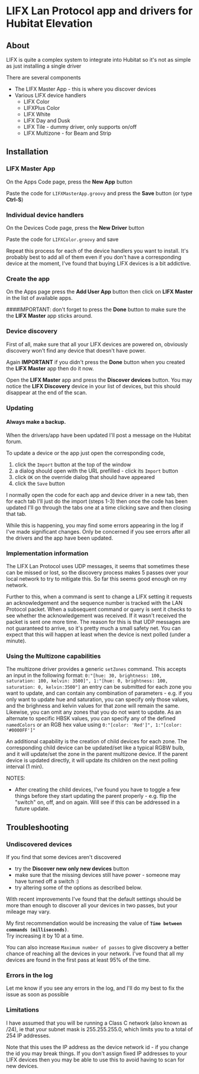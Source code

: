 # LIFX Lan Protocol app and drivers for Hubitat Elevation
## About
LIFX is quite a complex system to integrate into Hubitat so it's not as simple as just installing a single driver

There are several components
* The LIFX Master App - this is where you discover devices
* Various LIFX device handlers
  * LIFX Color
  * LIFXPlus Color 
  * LIFX White
  * LIFX Day and Dusk
  * LIFX Tile - dummy driver, only supports on/off
  * LIFX Multizone - for Beam and Strip
  
## Installation
### LIFX Master App
On the Apps Code page, press the **New App** button

Paste the code for `LIFXMasterApp.groovy` and press the **Save** button (or type **Ctrl-S**)
### Individual device handlers
On the Devices Code page, press the **New Driver** button 

Paste the code for `LIFXColor.groovy` and save

Repeat this process for each of the device handlers you want to install. It's probably best
to add all of them even if you don't have a corresponding device at the moment, I've found that buying
LIFX devices is a bit addictive.

### Create the app
On the Apps page press the **Add User App** button then click on **LIFX Master** in the list of available apps.

####IMPORTANT: don't forget to press the __Done__ button to make sure the the **LIFX Master** app sticks around.

### Device discovery
First of all, make sure that all your LIFX devices are powered on, obviously discovery won't find any device that doesn't 
have power.

Again __IMPORTANT__ if you didn't press the __Done__ button when you created the **LIFX Master** app then do it now.

Open the **LIFX Master** app and press the **Discover devices** button. 
You may notice the **LIFX Discovery** device in your list of devices, but this should disappear at the end of the scan. 

### Updating
#### Always make a backup.

When the drivers/app have been updated I'll post a message on the Hubitat forum.  

To update a device or the app just open the corresponding code, 
1. click the `Import` button at the top of the window
2. a dialog should open with the URL prefilled - click its `Import` button
3. click `OK` on the override dialog that should have appeared
4. click the `Save` button

I normally open the code for each app and device driver in a new tab, then for each tab I'll just do the import (steps 1-3)
then once the code has been updated I'll go through the tabs one at a time clicking save and then closing that tab.  

While this is happening, you may find some errors appearing in the log if I've made significant changes.  Only be
concerned if you see errors after all the drivers and the app have been updated.

### Implementation information
The LIFX Lan Protocol uses UDP messages, it seems that sometimes these can be missed or lost, so the discovery process 
makes 5 passes over your local network to try to mitigate this.  So far this seems good enough on my network.

Further to this, when a command is sent to change a LIFX setting it requests an acknowledgement and 
the sequence number is tracked with the LAN Protocol packet. When a subsequent command or query is sent
it checks to see whether the acknowledgement was received. If it wasn't received the packet is sent 
one more time.  The reason for this is that UDP messages are not guaranteed to arrive, so it's pretty much
a small safety net.  You can expect that this will happen at least when the device is next polled (under a minute).

### Using the Multizone capabilities
The multizone driver provides a generic `setZones` command.  This accepts an input in the following format:
```0:"[hue: 30, brightness: 100, saturation: 100, kelvin: 3500]", 1:"[hue: 0, brightness: 100, saturation: 0, kelvin:3500"]```
an entry can be submitted for each zone you want to update, and can contain any combination of parameters - 
e.g. if you only want to update hue and saturation, you can specify only those values, and the brighness and kelvin
values for that zone will remain the same.  Likewise, you can omit any zones that you do not want to update.
As an alternate to specific HBSK values, you can specify any of the defined `namedColors` or an RGB hex value using
```0:"[color: 'Red']", 1:"[color: '#0000FF']"```

An additional capability is the creation of child devices for each zone.  The corresponding child device can be
updated/set like a typical RGBW bulb, and it will update/set the zone in the parent multizone device.  If the parent
device is updated directly, it will update its children on the next polling interval (1 min).

NOTES: 
* After creating the child devices, I've found you have to toggle a few things before they start updating
the parent properly - e.g. flip the "switch" on, off, and on again.  Will see if this can be addressed in a
future update.

## Troubleshooting
### Undiscovered devices
If you find that some devices aren't discovered
* try the **Discover new only new devices** button
* make sure that the missing devices still have power - someone may have turned off a switch :) 
* try altering some of the options as described below. 

With recent improvements I've found that the default settings should be more than enough to discover all your devices in two 
passes, but your mileage may vary.

My first recommendation would be increasing the value of __`Time between commands (milliseconds)`__.  
Try increasing it by 10 at a time.

You can also increase `Maximum number of passes` to give discovery a better chance of reaching all the devices in your network. 
I've found that all my devices are found in the first pass at least 95% of the time.

### Errors in the log
Let me know if you see any errors in the log, and I'll do my best to fix the issue as soon as possible

### Limitations
I have assumed that you will be running a Class C network (also known as /24), ie that your subnet mask is 255.255.255.0, 
which limits you to a total of 254 IP addresses.

Note that this uses the IP address as the device network id - if you change the id you may break things. 
If you don't assign fixed IP addresses to your LIFX devices then you may be able to use this to avoid having 
to scan for new devices.
